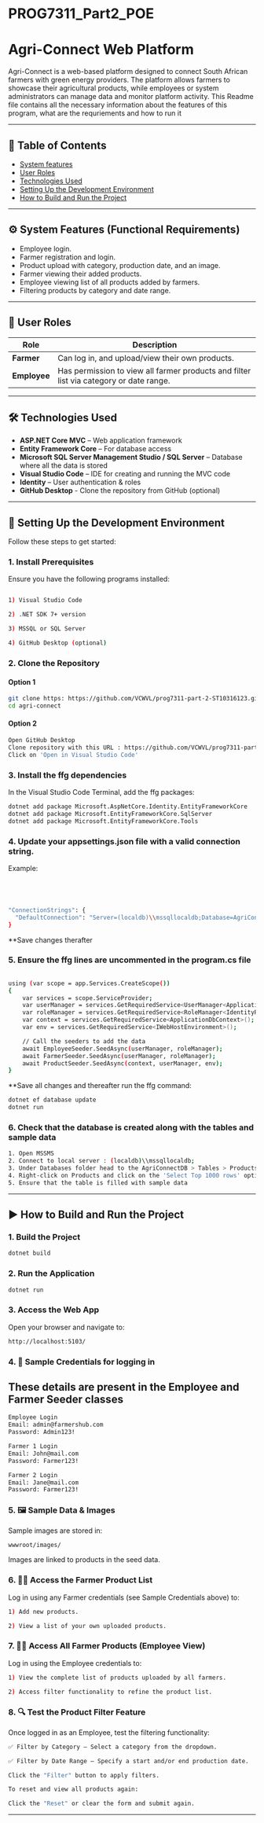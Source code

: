 # PROG7311_Part2_POE

# Agri-Connect Web Platform

Agri-Connect is a web-based platform designed to connect South African farmers with green energy providers. The platform allows farmers to showcase their agricultural products, while employees or system administrators can manage data and monitor platform activity. This Readme file contains all the necessary information about the features of this program, what are the requriements and how to run it 

---

## 🌱 Table of Contents
- [System features](#system-features)
- [User Roles](#user-roles)
- [Technologies Used](#technologies-used)
- [Setting Up the Development Environment](#setting-up-the-development-environment)
- [How to Build and Run the Project](#how-to-build-and-run-the-project)


---

## ⚙️ System Features (Functional Requirements)

- Employee login.
- Farmer registration and login.
- Product upload with category, production date, and an image.
- Farmer viewing their added products.
- Employee viewing list of all products added by farmers.
- Filtering products by category and date range.


---

## 👥 User Roles

| Role       | Description |
|------------|-------------|
| **Farmer** | Can log in, and upload/view their own products. |
| **Employee** | Has permission to view all farmer products and filter list via category or date range. |

---

## 🛠 Technologies Used

- **ASP.NET Core MVC** – Web application framework
- **Entity Framework Core** – For database access
- **Microsoft SQL Server Management Studio / SQL Server** – Database where all the data is stored
- **Visual Studio Code** – IDE for creating and running the MVC code
- **Identity** – User authentication & roles
- **GitHub Desktop** - Clone the repository from GitHub (optional)

---

## 🧰 Setting Up the Development Environment

Follow these steps to get started:

### 1. Install Prerequisites
Ensure you have the following programs installed:
```bash

1) Visual Studio Code

2) .NET SDK 7+ version

3) MSSQL or SQL Server

4) GitHub Desktop (optional)

```

### 2. Clone the Repository

#### Option 1
```bash
git clone https: https://github.com/VCWVL/prog7311-part-2-ST10316123.git
cd agri-connect
```


#### Option 2
```bash
Open GitHub Desktop
Clone repository with this URL : https://github.com/VCWVL/prog7311-part-2-ST10316123.git
Click on 'Open in Visual Studio Code'

```

### 3. Install the ffg dependencies

In the Visual Studio Code Terminal, add the ffg packages:
```bash
dotnet add package Microsoft.AspNetCore.Identity.EntityFrameworkCore
dotnet add package Microsoft.EntityFrameworkCore.SqlServer
dotnet add package Microsoft.EntityFrameworkCore.Tools


```


### 4. Update your appsettings.json file with a valid connection string.
Example: 
```bash




"ConnectionStrings": {
  "DefaultConnection": "Server=(localdb)\\mssqllocaldb;Database=AgriConnectDB;Trusted_Connection=True;MultipleActiveResultSets=true"
}
```

**Save changes therafter



### 5. Ensure the ffg lines are uncommented in the program.cs file
```bash

using (var scope = app.Services.CreateScope())
{
    var services = scope.ServiceProvider;
    var userManager = services.GetRequiredService<UserManager<ApplicationUser>>();
    var roleManager = services.GetRequiredService<RoleManager<IdentityRole>>();
    var context = services.GetRequiredService<ApplicationDbContext>();
    var env = services.GetRequiredService<IWebHostEnvironment>();

    // Call the seeders to add the data
    await EmployeeSeeder.SeedAsync(userManager, roleManager);
    await FarmerSeeder.SeedAsync(userManager, roleManager);
    await ProductSeeder.SeedAsync(context, userManager, env);
}

```
**Save all changes and thereafter run the ffg command:

```bash
dotnet ef database update
dotnet run

```

### 6. Check that the database is created along with the tables and sample data
```bash
1. Open MSSMS
2. Connect to local server : (localdb)\\mssqllocaldb;
3. Under Databases folder head to the AgriConnectDB > Tables > Products
4. Right-click on Products and click on the 'Select Top 1000 rows' option
5. Ensure that the table is filled with sample data 

```
---

## ▶️ How to Build and Run the Project
### 1. Build the Project
```bash
dotnet build
```


### 2. Run the Application
```bash
dotnet run
```


### 3. Access the Web App
Open your browser and navigate to:
```bash
http://localhost:5103/
```


### 4. 🧪 Sample Credentials for logging in
## These details are present in the Employee and Farmer Seeder classes
```bash
Employee Login
Email: admin@farmershub.com
Password: Admin123!
```
```bash
Farmer 1 Login
Email: John@mail.com
Password: Farmer123!
```
```bash
Farmer 2 Login
Email: Jane@mail.com
Password: Farmer123!

```


### 5. 🖼 Sample Data & Images
Sample images are stored in: 
```bash
wwwroot/images/
```

Images are linked to products in the seed data.


### 6. 👨‍🌾 Access the Farmer Product List
Log in using any Farmer credentials (see Sample Credentials above) to:
```bash
1) Add new products.

2) View a list of your own uploaded products.
```

### 7. 🧑‍💼 Access All Farmer Products (Employee View)
Log in using the Employee credentials to:
```bash
1) View the complete list of products uploaded by all farmers.

2) Access filter functionality to refine the product list.
```

### 8. 🔍 Test the Product Filter Feature
Once logged in as an Employee, test the filtering functionality:
```bash
✅ Filter by Category – Select a category from the dropdown.

✅ Filter by Date Range – Specify a start and/or end production date.

Click the "Filter" button to apply filters.

To reset and view all products again:

Click the "Reset" or clear the form and submit again.
```
---
